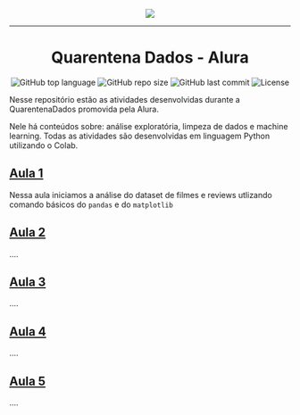 <p align="center">
  <img src="https://i.pinimg.com/originals/49/72/6e/49726e65f6b35c2e8e366a16c0734fb7.png" />
</p>

---

<h1 align="center">
  Quarentena Dados - Alura
</h1>


<p align="center">
  <img alt="GitHub top language" src="https://img.shields.io/github/languages/top/leticiagomescs/QuarentenaDados-Alura">
  <img alt="GitHub repo size" src="https://img.shields.io/github/repo-size/leticiagomescs/QuarentenaDados-Alura">
  <img alt="GitHub last commit" src="https://img.shields.io/github/last-commit/leticiagomescs/QuarentenaDados-Alura">
  <img alt="License" src="https://img.shields.io/github/license/leticiagomescs/QuarentenaDados-Alura">
</p>

Nesse repositório estão as atividades desenvolvidas durante a QuarentenaDados promovida pela Alura. 

Nele há conteúdos sobre: análise exploratória, limpeza de dados e machine learning. Todas as atividades são desenvolvidas em linguagem Python utilizando o Colab.

## [Aula 1](https://github.com/leticiagomescs/QuarentenaDados-Alura/tree/master/Aula%201:%20Python%2C%20Pandas%20e%20Colab)
Nessa aula iniciamos a análise do dataset de filmes e reviews utlizando comando básicos do `pandas` e do `matplotlib`

## [Aula 2](https://github.com/leticiagomescs/QuarentenaDados-Alura/tree/master/Aula%202:%20M%C3%A9dias%2C%20Medianas%20e%20Visualiza%C3%A7%C3%A3o%20de%20dados)
....
## [Aula 3](https://github.com/leticiagomescs/QuarentenaDados-Alura/tree/master/Aula%203:%20Correla%C3%A7%C3%B5es%20e%20Explora%C3%A7%C3%A3o%20de%20Dados)
....
## [Aula 4]()
....
## [Aula 5]()
....
